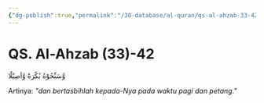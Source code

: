 ```yaml
---
{"dg-publish":true,"permalink":"/30-database/al-quran/qs-al-ahzab-33-42/"}
---
```



# QS. Al-Ahzab (33)-42
وَّسَبِّحُوْهُ بُكْرَةً وَّاَصِيْلًا 

Artinya: *"dan bertasbihlah kepada-Nya pada waktu pagi dan petang."*
